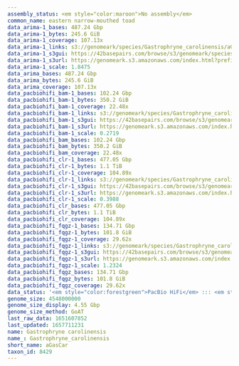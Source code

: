 ```yaml
---
assembly_status: <em style="color:maroon">No assembly</em>
common_name: eastern narrow-mouthed toad
data_arima-1_bases: 487.24 Gbp
data_arima-1_bytes: 245.6 GiB
data_arima-1_coverage: 107.13x
data_arima-1_links: s3://genomeark/species/Gastrophryne_carolinensis/aGasCar1/genomic_data/arima/<br>
data_arima-1_s3gui: https://42basepairs.com/browse/s3/genomeark/species/Gastrophryne_carolinensis/aGasCar1/genomic_data/arima/
data_arima-1_s3url: https://genomeark.s3.amazonaws.com/index.html?prefix=species/Gastrophryne_carolinensis/aGasCar1/genomic_data/arima/
data_arima-1_scale: 1.8475
data_arima_bases: 487.24 Gbp
data_arima_bytes: 245.6 GiB
data_arima_coverage: 107.13x
data_pacbiohifi_bam-1_bases: 102.24 Gbp
data_pacbiohifi_bam-1_bytes: 350.2 GiB
data_pacbiohifi_bam-1_coverage: 22.48x
data_pacbiohifi_bam-1_links: s3://genomeark/species/Gastrophryne_carolinensis/aGasCar1/genomic_data/pacbio_hifi/<br>
data_pacbiohifi_bam-1_s3gui: https://42basepairs.com/browse/s3/genomeark/species/Gastrophryne_carolinensis/aGasCar1/genomic_data/pacbio_hifi/
data_pacbiohifi_bam-1_s3url: https://genomeark.s3.amazonaws.com/index.html?prefix=species/Gastrophryne_carolinensis/aGasCar1/genomic_data/pacbio_hifi/
data_pacbiohifi_bam-1_scale: 0.2719
data_pacbiohifi_bam_bases: 102.24 Gbp
data_pacbiohifi_bam_bytes: 350.2 GiB
data_pacbiohifi_bam_coverage: 22.48x
data_pacbiohifi_clr-1_bases: 477.05 Gbp
data_pacbiohifi_clr-1_bytes: 1.1 TiB
data_pacbiohifi_clr-1_coverage: 104.89x
data_pacbiohifi_clr-1_links: s3://genomeark/species/Gastrophryne_carolinensis/aGasCar1/genomic_data/pacbio_hifi/<br>
data_pacbiohifi_clr-1_s3gui: https://42basepairs.com/browse/s3/genomeark/species/Gastrophryne_carolinensis/aGasCar1/genomic_data/pacbio_hifi/
data_pacbiohifi_clr-1_s3url: https://genomeark.s3.amazonaws.com/index.html?prefix=species/Gastrophryne_carolinensis/aGasCar1/genomic_data/pacbio_hifi/
data_pacbiohifi_clr-1_scale: 0.3988
data_pacbiohifi_clr_bases: 477.05 Gbp
data_pacbiohifi_clr_bytes: 1.1 TiB
data_pacbiohifi_clr_coverage: 104.89x
data_pacbiohifi_fqgz-1_bases: 134.71 Gbp
data_pacbiohifi_fqgz-1_bytes: 101.8 GiB
data_pacbiohifi_fqgz-1_coverage: 29.62x
data_pacbiohifi_fqgz-1_links: s3://genomeark/species/Gastrophryne_carolinensis/aGasCar1/genomic_data/pacbio_hifi/<br>
data_pacbiohifi_fqgz-1_s3gui: https://42basepairs.com/browse/s3/genomeark/species/Gastrophryne_carolinensis/aGasCar1/genomic_data/pacbio_hifi/
data_pacbiohifi_fqgz-1_s3url: https://genomeark.s3.amazonaws.com/index.html?prefix=species/Gastrophryne_carolinensis/aGasCar1/genomic_data/pacbio_hifi/
data_pacbiohifi_fqgz-1_scale: 1.2324
data_pacbiohifi_fqgz_bases: 134.71 Gbp
data_pacbiohifi_fqgz_bytes: 101.8 GiB
data_pacbiohifi_fqgz_coverage: 29.62x
data_status: '<em style="color:forestgreen">PacBio HiFi</em> ::: <em style="color:forestgreen">Arima</em>'
genome_size: 4548000000
genome_size_display: 4.55 Gbp
genome_size_method: GoAT
last_raw_data: 1651607852
last_updated: 1657711231
name: Gastrophryne carolinensis
name_: Gastrophryne_carolinensis
short_name: aGasCar
taxon_id: 8429
---
```

